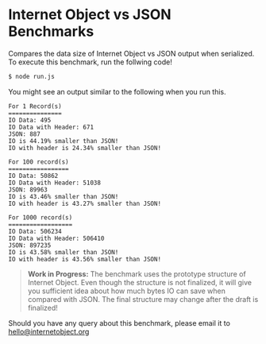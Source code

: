 # Internet Object vs JSON Benchmarks

Compares the data size of Internet Object vs JSON output when serialized. To execute this benchmark, run the follwing code!

```sh
$ node run.js
```

You might see an output similar to the following when you run this.

```
For 1 Record(s)
===============
IO Data: 495
IO Data with Header: 671
JSON: 887
IO is 44.19% smaller than JSON!
IO with header is 24.34% smaller than JSON!

For 100 record(s)
=================
IO Data: 50862
IO Data with Header: 51038
JSON: 89963
IO is 43.46% smaller than JSON!
IO with header is 43.27% smaller than JSON!

For 1000 record(s)
==================
IO Data: 506234
IO Data with Header: 506410
JSON: 897235
IO is 43.58% smaller than JSON!
IO with header is 43.56% smaller than JSON!
```

> **Work in Progress:** The benchmark uses the prototype structure of Internet Object. Even though the structure is not finalized, it will give you sufficient idea about how much bytes IO can save when compared with JSON. The final structure may change after the draft is finalized!

Should you have any query about this benchmark, please email it to hello@internetobject.org
